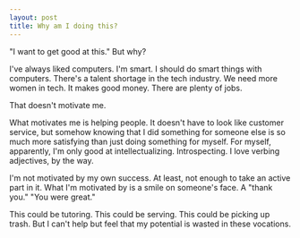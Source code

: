 ```yaml
---
layout: post
title: Why am I doing this?
---
```

"I want to get good at this." But why?

I've always liked computers. I'm smart. I should do smart things with computers. There's a talent shortage in the tech industry. We need more women in tech. It makes good money. There are plenty of jobs.

That doesn't motivate me.

What motivates me is helping people. It doesn't have to look like customer service, but somehow knowing that I did something for someone else is so much more satisfying than just doing something for myself. For myself, apparently, I'm only good at intellectualizing. Introspecting. I love verbing adjectives, by the way.

I'm not motivated by my own success. At least, not enough to take an active part in it. What I'm motivated by is a smile on someone's face. A "thank you." "You were great."

This could be tutoring. This could be serving. This could be picking up trash. But I can't help but feel that my potential is wasted in these vocations.